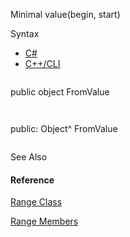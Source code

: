 Minimal value(begin, start)

Syntax

* [C#](#i-syntax-CS)
* [C++/CLI](#i-syntax-CPP2005)

```
```
public object FromValue
```
```

```
```
public:
Object^ FromValue
```
```



See Also

#### Reference

[Range Class](Eplan.EplApi.Baseu~Eplan.EplApi.Base.Range.html)
  
[Range Members](Eplan.EplApi.Baseu~Eplan.EplApi.Base.Range_members.html)